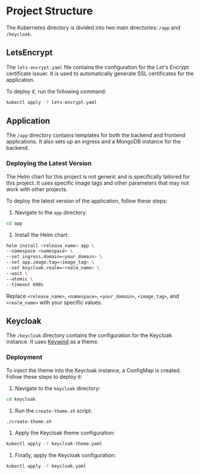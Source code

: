 # Project Structure

The Kubernetes directory is divided into two main directories: `/app` and `/keycloak`.

## LetsEncrypt

The `lets-encrypt.yaml` file contains the configuration for the Let's Encrypt certificate issuer. It is used to
automatically generate SSL certificates for the application.

To deploy it, run the following command:

```bash
kubectl apply -f lets-encrypt.yaml
```

## Application

The `/app` directory contains templates for both the backend and frontend applications. It also sets up an ingress and a
MongoDB instance for the backend.

### Deploying the Latest Version

The Helm chart for this project is not generic and is specifically tailored for this project. It uses specific image
tags and other parameters that may not work with other projects.

To deploy the latest version of the application, follow these steps:

1. Navigate to the `app` directory:

```bash
cd app
```

1. Install the Helm chart:

```bash
helm install <release_name> app \
--namespace <namespace> \
--set ingress.domain=<your_domain> \
--set app.image.tag=<image_tag> \
--set keycloak.realm=<realm_name> \
--wait \
--atomic \
--timeout 600s
```

Replace `<release_name>`, `<namespace>`, `<your_domain>`, `<image_tag>`, and `<realm_name>` with your specific values.

## Keycloak

The `/keycloak` directory contains the configuration for the Keycloak instance. It
uses [Keywind](https://github.com/lukin/keywind) as a theme.

### Deployment

To inject the theme into the Keycloak instance, a ConfigMap is created. Follow these steps to deploy it:

1. Navigate to the `keycloak` directory:

```bash
cd keycloak
```

1. Run the `create-theme.sh` script:

```bash
./create-theme.sh
```

1. Apply the Keycloak theme configuration:

```bash
kubectl apply -f keycloak-theme.yaml
```

1. Finally, apply the Keycloak configuration:

```bash
kubectl apply -f keycloak.yaml
```
